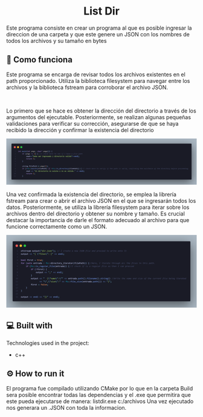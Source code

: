 <h1 align="center" id="title">List Dir</h1>

<p id="description">Este programa consiste en crear un programa al que es posible ingresar la direccion de una carpeta y que este genere un JSON con los nombres de todos los archivos y su tamaño en bytes</p>

<h2>🤔 Como funciona</h1>
<p>Este programa se encarga de revisar todos los archivos existentes en el path proporcionado. Utiliza la biblioteca filesystem para navegar entre los archivos y la biblioteca fstream para corroborar el archivo JSON.</p>
</br>
<p>Lo primero que se hace es obtener la dirección del directorio a través de los argumentos del ejecutable. Posteriormente, se realizan algunas pequeñas validaciones para verificar su corrección, asegurarse de que se haya recibido la dirección y confirmar la existencia del directorio</p>

![App Screenshot](https://github.com/Mike1604/Code-Tasks/blob/main/List%20Dir/Img%20Readme/Main.png?raw=true)

 <p>Una vez confirmada la existencia del directorio, se emplea la librería fstream para crear o abrir el archivo JSON en el que se ingresarán todos los datos. Posteriormente, se utiliza la librería filesystem para iterar sobre los archivos dentro del directorio y obtener su nombre y tamaño. Es crucial destacar la importancia de darle el formato adecuado al archivo para que funcione correctamente como un JSON.</p>

![App Screenshot](https://github.com/Mike1604/Code-Tasks/blob/main/List%20Dir/Img%20Readme/fs.png?raw=true)

<h2>💻 Built with</h2>

Technologies used in the project:

*   c++
<h2>⚙️ How to run it</h2>

El programa fue compilado utilizando CMake por lo que en la carpeta Build sera posible encontrar todas las dependencias y el .exe que permitira que este pueda ejecutarse de manera:
listdir.exe c:/archivos
Una vez ejecutado nos generara un .JSON con toda la informacion.
